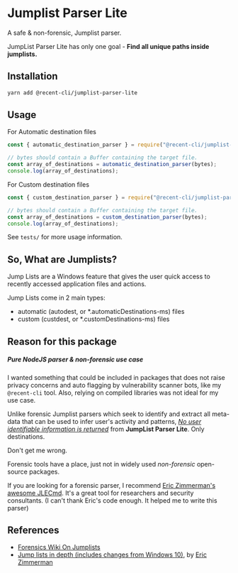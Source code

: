 # Jumplist Parser Lite

A safe & non-forensic, Jumplist parser.

JumpList Parser Lite has only one goal - **Find all unique paths inside jumplists.** 


## Installation

```bash
yarn add @recent-cli/jumplist-parser-lite
```


## Usage

For Automatic destination files

```javascript
const { automatic_destination_parser } = require("@recent-cli/jumplist-parser-lite");

// bytes should contain a Buffer containing the target file. 
const array_of_destinations = automatic_destination_parser(bytes);
console.log(array_of_destinations);
```

For Custom destination files

```javascript
const { custom_destination_parser } = require("@recent-cli/jumplist-parser-lite");

// bytes should contain a Buffer containing the target file. 
const array_of_destinations = custom_destination_parser(bytes);
console.log(array_of_destinations);
```

See `tests/` for more usage information. 


## So, What are Jumplists?

Jump Lists are a Windows feature that gives the user quick access to recently accessed application files and actions.

Jump Lists come in 2 main types:

- automatic (autodest, or *.automaticDestinations-ms) files
- custom (custdest, or *.customDestinations-ms) files


## Reason for this package

##### Pure NodeJS parser & non-forensic use case

I wanted something that could be included in packages that does not raise privacy concerns and auto flagging by vulnerability scanner bots, like my `@recent-cli` tool. Also, relying on compiled libraries was not ideal for my use case.

Unlike forensic Jumplist parsers which seek to identify and extract all meta-data that can be used to infer user's activity and patterns, *<u>No user identifiable information is returned</u>* from **JumpList Parser Lite**. Only destinations.

Don't get me wrong. 

Forensic tools have a place, just not in widely used *non-forensic* open-source packages. 

If you are looking for a forensic parser, I recommend [Eric Zimmerman's awesome JLECmd](https://github.com/EricZimmerman/JLECmd). It's a great tool for researchers and security consultants. (I can't thank Eric's code enough. It helped me to write this parser)



## References

- [Forensics Wiki On Jumplists](https://web.archive.org/web/20190829145904/http://forensicswiki.org/wiki/Jump_Lists)
- [Jump lists in depth (includes changes from Windows 10)](https://web.archive.org/web/20190829145904/http://binaryforay.blogspot.com/2016/02/jump-lists-in-depth-understand-format.html), by [Eric Zimmerman](https://github.com/EricZimmerman)


